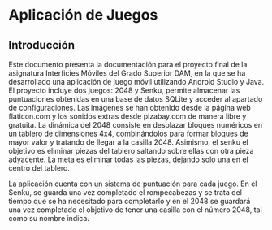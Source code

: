 # Aplicación de Juegos
## Introducción
Este documento presenta la documentación para el proyecto final de la asignatura Interficies Móviles del Grado Superior DAM, en la que se ha desarrollado una aplicación 
de juego móvil utilizando Android Studio y Java. 
El proyecto incluye dos juegos: 2048 y Senku, permite almacenar las puntuaciones obtenidas en una base de datos SQLite y acceder al apartado de configuraciones.
Las imágenes se han obtenido desde la página web flaticon.com y los sonidos extras desde pizabay.com de manera libre y gratuita.
La dinámica del 2048 consiste en desplazar bloques numéricos en un tablero de dimensiones 4x4, combinándolos para formar bloques de mayor valor y tratando de llegar a la casilla 2048.
Asimismo, el senku el objetivo es eliminar piezas del tablero saltando sobre ellas con otra pieza adyacente. La meta es eliminar todas las piezas, dejando solo una en el centro del tablero.

La aplicación cuenta con un sistema de puntuación para cada juego. En el Senku, se guarda una vez completado el rompecabezas y se trata del tiempo que se ha necesitado para completarlo y en el 2048 se guardará una vez 
completado el objetivo de tener una casilla con el número 2048, tal como su nombre indica.
